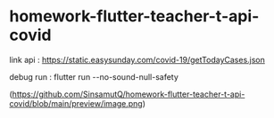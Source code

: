 # homework-flutter-teacher-t-api-covid
 
 link api : https://static.easysunday.com/covid-19/getTodayCases.json

 debug run : flutter run --no-sound-null-safety

(https://github.com/SinsamutQ/homework-flutter-teacher-t-api-covid/blob/main/preview/image.png)
